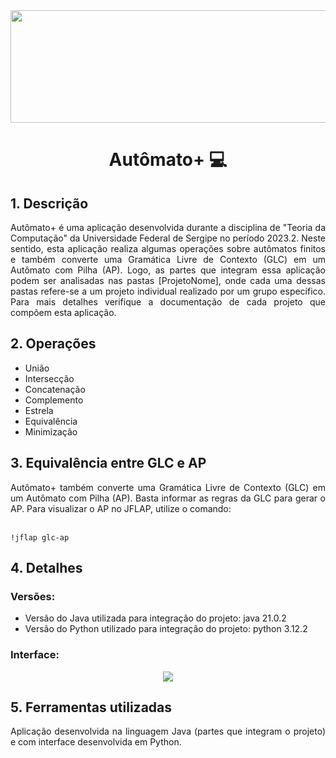 <div align="center">
  <img src="https://github.com/Guilherme-Yeager/ProjetoTc/assets/105077089/e11224c4-6578-4607-a018-5b36813aaa1a" width="860" height="180">
</div>

<h1 align="center">Autômato+ 💻</h1>
<h2>1. Descrição</h2>
<div align="justify">
    Autômato+ é uma aplicação desenvolvida durante a disciplina de "Teoria da Computação"
  da Universidade Federal de Sergipe no período 2023.2. Neste sentido, esta aplicação realiza 
  algumas operações sobre autômatos finitos e também converte uma Gramática Livre de 
  Contexto (GLC) em um Autômato com Pilha (AP). Logo, as partes que integram essa aplicação
  podem ser analisadas nas pastas [ProjetoNome], onde cada uma dessas pastas refere-se a um
  projeto individual realizado por um grupo específico. Para mais detalhes verifique a
  documentação de cada projeto que compõem esta aplicação.
</div>
<h2>2. Operações</h2>

  * União
  * Intersecção
  * Concatenação
  * Complemento
  * Estrela
  * Equivalência
  * Minimização

<h2>3. Equivalência entre GLC e AP</h2>
<div align="justify">
    Autômato+ também converte uma Gramática Livre de Contexto (GLC) em um Autômato com Pilha (AP). 
  Basta informar as regras da GLC para gerar o AP. Para visualizar o AP no
  JFLAP, utilize o comando:<br/><br/>
 
  ~~~
  !jflap glc-ap
  ~~~
</div>
<h2>4. Detalhes</h2>
  <h3>Versões:</h3>
    
  * Versão do Java utilizada para integração do projeto: java 21.0.2
  * Versão do Python utilizado para integração do projeto: python 3.12.2
<h3>Interface:</h3>
<div align="center">
  <img src="https://github.com/Guilherme-Yeager/ProjetoTc/assets/105077089/b71a1df3-1dba-43fa-95ca-38ea1ef0b3b4">
</div>
  
<h2>5. Ferramentas utilizadas</h2>
<div align="justify">
  Aplicação desenvolvida na linguagem Java (partes que integram o projeto) e com interface 
  desenvolvida em Python.     
</div>
